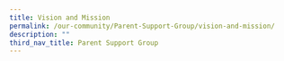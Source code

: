 ```yaml
---
title: Vision and Mission
permalink: /our-community/Parent-Support-Group/vision-and-mission/
description: ""
third_nav_title: Parent Support Group
---
```

